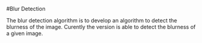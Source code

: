 #Blur Detection

The blur detection algorithm is to develop an algorithm to detect the blurness of the image. Curently the version is able to detect the blurness of a given image.
